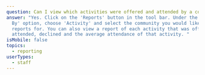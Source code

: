```yaml
---
question: Can I view which activities were offered and attended by a community?
answer: "Yes. Click on the 'Reports' button in the tool bar. Under the 'Group
  By' option, choose 'Activity' and select the community you would like activity
  reports for. You can also view a report of each activity that was offered,
  attended, declined and the average attendance of that activity. "
isMobile: false
topics:
  - reporting
userTypes:
  - staff
---
```

